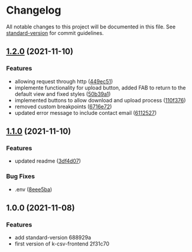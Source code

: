 # Changelog

All notable changes to this project will be documented in this file. See [standard-version](https://github.com/conventional-changelog/standard-version) for commit guidelines.

## [1.2.0](https://github.com/AnthonyLzq/k-csv-frontend/compare/v1.1.0...v1.2.0) (2021-11-10)


### Features

* allowing request through http ([449ec51](https://github.com/AnthonyLzq/k-csv-frontend/commit/449ec5112fa9aafef5e9a835cfdd76002210d2c8))
* implemente functionality for upload button,  added FAB to return to the default view and fixed styles ([50b39a1](https://github.com/AnthonyLzq/k-csv-frontend/commit/50b39a1e07a0003d7245cedf524f994eb4838cea))
* implemented buttons to allow download and upload process ([110f376](https://github.com/AnthonyLzq/k-csv-frontend/commit/110f376babdaf2b5eda3b63241aad2e28255883f))
* removed custom breakpoints ([6716e72](https://github.com/AnthonyLzq/k-csv-frontend/commit/6716e72fe166080ad99dfb27cffb06014e90ad3f))
* updated error message to include contact email ([6112527](https://github.com/AnthonyLzq/k-csv-frontend/commit/6112527caa317ce38cc9677537deb0ff290f8428))

## [1.1.0](https://github.com/AnthonyLzq/k-csv-frontend/compare/v1.0.0...v1.1.0) (2021-11-10)


### Features

* updated readme ([3df4d07](https://github.com/AnthonyLzq/k-csv-frontend/commit/3df4d0792b37334a5b086fed6f4dded21bb63808))


### Bug Fixes

* .env ([8eee5ba](https://github.com/AnthonyLzq/k-csv-frontend/commit/8eee5baeb5393b47bd83358fc98f23f5402d98e0))

## 1.0.0 (2021-11-08)


### Features

* add standard-version 688929a
* first version of k-csv-frontend 2f31c70
